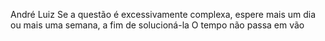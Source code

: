André Luiz
Se a questão é excessivamente complexa, espere mais um dia ou mais uma semana, a fim de solucioná-la
O tempo não passa em vão
